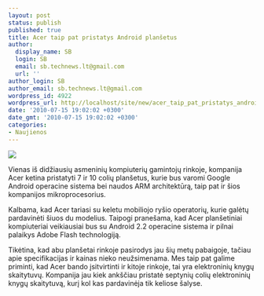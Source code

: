 ```yaml
---
layout: post
status: publish
published: true
title: Acer taip pat pristatys Android planšetus
author:
  display_name: SB
  login: SB
  email: sb.technews.lt@gmail.com
  url: ''
author_login: SB
author_email: sb.technews.lt@gmail.com
wordpress_id: 4922
wordpress_url: http://localhost/site/new/acer_taip_pat_pristatys_android_plansetus/
date: '2010-07-15 19:02:02 +0300'
date_gmt: '2010-07-15 19:02:02 +0300'
categories:
- Naujienos
---
```

<div class="imgright"><img src="http://t0.gstatic.com/images?q=tbn:ov3MB4KE2NQ1qM:http://img.blogsolute.com/icd-ultra-tegra-t20-android-tablet.jpg"  /></div>
<p>Vienas iš didžiausių asmeninių kompiuterių gamintojų rinkoje, kompanija Acer ketina pristatyti 7 ir 10 colių planšetus, kurie bus varomi Google Android operacine sistema bei naudos ARM architektūrą, taip pat ir šios kompanijos mikroprocesorius.</p>
<p>Kalbama, kad Acer tariasi su keletu mobiliojo ryšio operatorių, kurie galėtų pardavinėti šiuos du modelius. Taipogi pranešama, kad Acer planšetiniai kompiuteriai veikiausiai bus su Android 2.2 operacine sistema ir pilnai palaikys Adobe Flash technologiją.</p>
<p>Tikėtina, kad abu planšetai rinkoje pasirodys jau šių metų pabaigoje, tačiau apie specifikacijas ir kainas nieko neužsimenama. Mes taip pat galime priminti, kad Acer bando įsitvirtinti ir kitoje rinkoje, tai yra elektroninių knygų skaitytuvų. Kompanija jau kiek ankščiau pristatė septynių colių elektroninių knygų skaitytuvą, kurį kol kas pardavinėja tik keliose šalyse.<br /></p>
